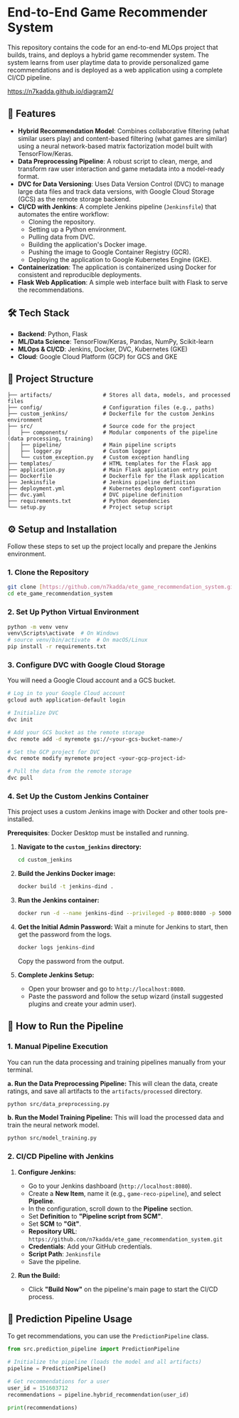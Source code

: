 # End-to-End Game Recommender System

This repository contains the code for an end-to-end MLOps project that builds, trains, and deploys a hybrid game recommender system. The system learns from user playtime data to provide personalized game recommendations and is deployed as a web application using a complete CI/CD pipeline.

https://n7kadda.github.io/diagram2/

## 🚀 Features

- **Hybrid Recommendation Model**: Combines collaborative filtering (what similar users play) and content-based filtering (what games are similar) using a neural network-based matrix factorization model built with TensorFlow/Keras.
- **Data Preprocessing Pipeline**: A robust script to clean, merge, and transform raw user interaction and game metadata into a model-ready format.
- **DVC for Data Versioning**: Uses Data Version Control (DVC) to manage large data files and track data versions, with Google Cloud Storage (GCS) as the remote storage backend.
- **CI/CD with Jenkins**: A complete Jenkins pipeline (`Jenkinsfile`) that automates the entire workflow:
    - Cloning the repository.
    - Setting up a Python environment.
    - Pulling data from DVC.
    - Building the application's Docker image.
    - Pushing the image to Google Container Registry (GCR).
    - Deploying the application to Google Kubernetes Engine (GKE).
- **Containerization**: The application is containerized using Docker for consistent and reproducible deployments.
- **Flask Web Application**: A simple web interface built with Flask to serve the recommendations.

## 🛠️ Tech Stack

- **Backend**: Python, Flask
- **ML/Data Science**: TensorFlow/Keras, Pandas, NumPy, Scikit-learn
- **MLOps & CI/CD**: Jenkins, Docker, DVC, Kubernetes (GKE)
- **Cloud**: Google Cloud Platform (GCP) for GCS and GKE

## 📂 Project Structure

```
├── artifacts/                # Stores all data, models, and processed files
├── config/                   # Configuration files (e.g., paths)
├── custom_jenkins/           # Dockerfile for the custom Jenkins environment
├── src/                      # Source code for the project
│   ├── components/           # Modular components of the pipeline (data processing, training)
│   ├── pipeline/             # Main pipeline scripts
│   ├── logger.py             # Custom logger
│   └── custom_exception.py   # Custom exception handling
├── templates/                # HTML templates for the Flask app
├── application.py            # Main Flask application entry point
├── Dockerfile                # Dockerfile for the Flask application
├── Jenkinsfile               # Jenkins pipeline definition
├── deployment.yml            # Kubernetes deployment configuration
├── dvc.yaml                  # DVC pipeline definition
├── requirements.txt          # Python dependencies
└── setup.py                  # Project setup script
```

## ⚙️ Setup and Installation

Follow these steps to set up the project locally and prepare the Jenkins environment.

### 1. Clone the Repository
```bash
git clone [https://github.com/n7kadda/ete_game_recommendation_system.git](https://github.com/n7kadda/ete_game_recommendation_system.git)
cd ete_game_recommendation_system
```

### 2. Set Up Python Virtual Environment
```bash
python -m venv venv
venv\Scripts\activate  # On Windows
# source venv/bin/activate  # On macOS/Linux
pip install -r requirements.txt
```

### 3. Configure DVC with Google Cloud Storage
You will need a Google Cloud account and a GCS bucket.

```bash
# Log in to your Google Cloud account
gcloud auth application-default login

# Initialize DVC
dvc init

# Add your GCS bucket as the remote storage
dvc remote add -d myremote gs://<your-gcs-bucket-name>/

# Set the GCP project for DVC
dvc remote modify myremote project <your-gcp-project-id>

# Pull the data from the remote storage
dvc pull
```

### 4. Set Up the Custom Jenkins Container
This project uses a custom Jenkins image with Docker and other tools pre-installed.

**Prerequisites**: Docker Desktop must be installed and running.

1.  **Navigate to the `custom_jenkins` directory:**
    ```bash
    cd custom_jenkins
    ```

2.  **Build the Jenkins Docker image:**
    ```bash
    docker build -t jenkins-dind .
    ```

3.  **Run the Jenkins container:**
    ```bash
    docker run -d --name jenkins-dind --privileged -p 8080:8080 -p 50000:50000 -v /var/run/docker.sock:/var/run/docker.sock -v jenkins_home:/var/jenkins_home jenkins-dind
    ```

4.  **Get the Initial Admin Password:**
    Wait a minute for Jenkins to start, then get the password from the logs.
    ```bash
    docker logs jenkins-dind
    ```
    Copy the password from the output.

5.  **Complete Jenkins Setup:**
    - Open your browser and go to `http://localhost:8080`.
    - Paste the password and follow the setup wizard (install suggested plugins and create your admin user).

## 🚀 How to Run the Pipeline

### 1. Manual Pipeline Execution
You can run the data processing and training pipelines manually from your terminal.

**a. Run the Data Preprocessing Pipeline:**
This will clean the data, create ratings, and save all artifacts to the `artifacts/processed` directory.
```bash
python src/data_preprocessing.py
```

**b. Run the Model Training Pipeline:**
This will load the processed data and train the neural network model.
```bash
python src/model_training.py
```

### 2. CI/CD Pipeline with Jenkins

1.  **Configure Jenkins:**
    - Go to your Jenkins dashboard (`http://localhost:8080`).
    - Create a **New Item**, name it (e.g., `game-reco-pipeline`), and select **Pipeline**.
    - In the configuration, scroll down to the **Pipeline** section.
    - Set **Definition** to **"Pipeline script from SCM"**.
    - Set **SCM** to **"Git"**.
    - **Repository URL**: `https://github.com/n7kadda/ete_game_recommendation_system.git`
    - **Credentials**: Add your GitHub credentials.
    - **Script Path**: `Jenkinsfile`
    - Save the pipeline.

2.  **Run the Build:**
    - Click **"Build Now"** on the pipeline's main page to start the CI/CD process.

## 🧠 Prediction Pipeline Usage

To get recommendations, you can use the `PredictionPipeline` class.

```python
from src.prediction_pipeline import PredictionPipeline

# Initialize the pipeline (loads the model and all artifacts)
pipeline = PredictionPipeline()

# Get recommendations for a user
user_id = 151603712
recommendations = pipeline.hybrid_recommendation(user_id)

print(recommendations)
